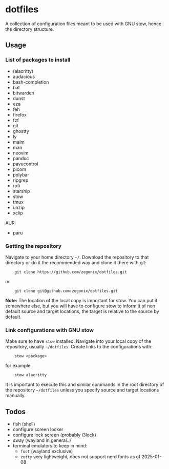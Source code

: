 # dotfiles

A collection of configuration files meant to be used with GNU stow, hence the directory structure.


## Usage

### List of packages to install
* (alacritty)
* audacious
* bash-completion
* bat
* bitwarden
* dunst
* eza
* feh
* firefox
* fzf
* git
* ghostty
* ly
* maim
* man
* neovim
* pandoc
* pavucontrol
* picom
* polybar
* ripgrep
* rofi
* starship
* stow
* tmux
* unzip
* xclip

AUR:
* paru


### Getting the repository
Navigate to your home directory `~/`.
Download the repository to that directory or do it the recommended way and clone it there with git:
```
    git clone https://github.com/zegonix/dotfiles.git
```
or
```
    git clone git@github.com:zegonix/dotfiles.git
```

**Note:** The location of the local copy is important for stow. You can put it somewhere else, but you will have to configure stow to inform it of non default source and target locations, the target is relative to the source by default.


### Link configurations with GNU stow
Make sure to have `stow` installed.
Navigate into your local copy of the repository, usually `~/dotfiles`.
Create links to the configurations with:
```
    stow <package>
```
for example
```
    stow alacritty
```
It is important to execute this and similar commands in the root directory of the repository `~/dotfiles` unless you specify source and target locations manually.


## Todos

* fish (shell)
* configure screen locker
* configure lock screen (probably i3lock)
* sway (wayland in general..)
* terminal emulators to keep in mind:
  * `foot` (wayland exclusive)
  * `zutty` very lightweight, does not support nerd fonts as of 2025-01-08


